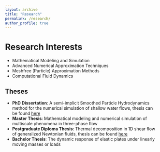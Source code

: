 ```yaml
---
layout: archive
title: "Research"
permalink: /research/
author_profile: true
---
```

Research Interests
======
* Mathematical Modeling and Simulation
* Advanced Numerical Approximation Techniques
* Meshfree (Particle) Approximation Methods
* Computational Fluid Dynamics

## Theses
<!--====== -->
* **PhD Dissertation**: A semi-implicit Smoothed Particle Hydrodynamics method for the numerical simulation of shallow water flows, thesis can be found [here](https://adelekebankole.github.io/files/PhdDissertation.pdf)
* **Master Thesis**: Mathematical modeling and numerical simulation of multiscale phenomena in three-phase flow
* **Postgraduate Diploma Thesis**: Thermal decomposition in 1D shear flow of generalized Newtonian fluids, thesis can be found [here](https://adelekebankole.github.io/files/PostGraduateDiplomaThesis.pdf)
* **Bachelor Thesis**: The dynamic response of elastic plates under linearly moving masses or loads

